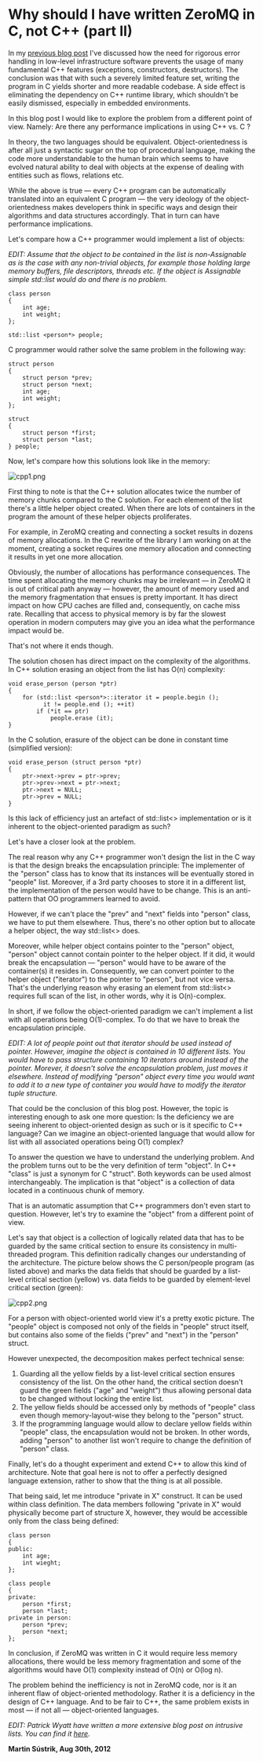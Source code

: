 # Why should I have written ZeroMQ in C, not C++ (part II)



In my [previous blog post](/blog:4) I've discussed how the need for rigorous error handling in low-level infrastructure software prevents the usage of many fundamental C++ features (exceptions, constructors, destructors). The conclusion was that with such a severely limited feature set, writing the program in C yields shorter and more readable codebase. A side effect is eliminating the dependency on C++ runtime library, which shouldn't be easily dismissed, especially in embedded environments.

In this blog post I would like to explore the problem from a different point of view. Namely: Are there any performance implications in using C++ vs. C ?

In theory, the two languages should be equivalent. Object-orientedness is after all just a syntactic sugar on the top of procedural language, making the code more understandable to the human brain which seems to have evolved natural ability to deal with objects at the expense of dealing with entities such as flows, relations etc.

While the above is true — every C++ program can be automatically translated into an equivalent C program — the very ideology of the object-orientedness makes developers think in specific ways and design their algorithms and data structures accordingly. That in turn can have performance implications.

Let's compare how a C++ programmer would implement a list of objects:

_EDIT: Assume that the object to be contained in the list is non-Assignable as is the case with any non-trivial objects, for example those holding large memory buffers, file descriptors, threads etc. If the object is Assignable simple std::list<person> would do and there is no problem._

    class person
    {
        int age;
        int weight;
    };
    
    std::list <person*> people;

C programmer would rather solve the same problem in the following way:

    struct person
    {
        struct person *prev;
        struct person *next;
        int age;
        int weight;
    };
    
    struct
    {
        struct person *first;
        struct person *last;
    } people;

Now, let's compare how this solutions look like in the memory:

![cpp1.png](http://250bpm.wdfiles.com/local--files/blog:8/cpp1.png)

First thing to note is that the C++ solution allocates twice the number of memory chunks compared to the C solution. For each element of the list there's a little helper object created. When there are lots of containers in the program the amount of these helper objects proliferates.

For example, in ZeroMQ creating and connecting a socket results in dozens of memory allocations. In the C rewrite of the library I am working on at the moment, creating a socket requires one memory allocation and connecting it results in yet one more allocation.

Obviously, the number of allocations has performance consequences. The time spent allocating the memory chunks may be irrelevant — in ZeroMQ it is out of critical path anyway — however, the amount of memory used and the memory fragmentation that ensues is pretty important. It has direct impact on how CPU caches are filled and, consequently, on cache miss rate. Recalling that access to physical memory is by far the slowest operation in modern computers may give you an idea what the performance impact would be.

That's not where it ends though.

The solution chosen has direct impact on the complexity of the algorithms. In C++ solution erasing an object from the list has O(n) complexity:

    void erase_person (person *ptr)
    {
        for (std::list <person*>::iterator it = people.begin ();
              it != people.end (); ++it)
            if (*it == ptr)
                people.erase (it);
    }

In the C solution, erasure of the object can be done in constant time (simplified version):

    void erase_person (struct person *ptr)
    {
        ptr->next->prev = ptr->prev;
        ptr->prev->next = ptr->next;
        ptr->next = NULL;
        ptr->prev = NULL;
    }

Is this lack of efficiency just an artefact of std::list<> implementation or is it inherent to the object-oriented paradigm as such?

Let's have a closer look at the problem.

The real reason why any C++ programmer won't design the list in the C way is that the design breaks the encapsulation principle: The implementer of the "person" class has to know that its instances will be eventually stored in "people" list. Moreover, if a 3rd party chooses to store it in a different list, the implementation of the person would have to be change. This is an anti-pattern that OO programmers learned to avoid.

However, if we can't place the "prev" and "next" fields into "person" class, we have to put them elsewhere. Thus, there's no other option but to allocate a helper object, the way std::list<> does.

Moreover, while helper object contains pointer to the "person" object, "person" object cannot contain pointer to the helper object. If it did, it would break the encapsulation — "person" would have to be aware of the container(s) it resides in. Consequently, we can convert pointer to the helper object ("iterator") to the pointer to "person", but not vice versa. That's the underlying reason why erasing an element from std::list<> requires full scan of the list, in other words, why it is O(n)-complex.

In short, if we follow the object-oriented paradigm we can't implement a list with all operations being O(1)-complex. To do that we have to break the encapsulation principle.

_EDIT: A lot of people point out that iterator should be used instead of pointer. However, imagine the object is contained in 10 different lists. You would have to pass structure containing 10 iterators around instead of the pointer. Morever, it doesn't solve the encapsulation problem, just moves it elsewhere. Instead of modifying "person" object every time you would want to add it to a new type of container you would have to modify the iterator tuple structure._

That could be the conclusion of this blog post. However, the topic is interesting enough to ask one more question: Is the deficiency we are seeing inherent to object-oriented design as such or is it specific to C++ language? Can we imagine an object-oriented language that would allow for list with all associated operations being O(1) complex?

To answer the question we have to understand the underlying problem. And the problem turns out to be the very definition of term "object". In C++ "class" is just a synonym for C "struct". Both keywords can be used almost interchangeably. The implication is that "object" is a collection of data located in a continuous chunk of memory.

That is an automatic assumption that C++ programmers don't even start to question. However, let's try to examine the "object" from a different point of view.

Let's say that object is a collection of logically related data that has to be guarded by the same critical section to ensure its consistency in multi-threaded program. This definition radically changes our understanding of the architecture. The picture below shows the C person/people program (as listed above) and marks the data fields that should be guarded by a list-level critical section (yellow) vs. data fields to be guarded by element-level critical section (green):

![cpp2.png](http://250bpm.wdfiles.com/local--files/blog:8/cpp2.png)

For a person with object-oriented world view it's a pretty exotic picture. The "people" object is composed not only of the fields in "people" struct itself, but contains also some of the fields ("prev" and "next") in the "person" struct.

However unexpected, the decomposition makes perfect technical sense:

1.  Guarding all the yellow fields by a list-level critical section ensures consistency of the list. On the other hand, the critical section doesn't guard the green fields ("age" and "weight") thus allowing personal data to be changed without locking the entire list.
2.  The yellow fields should be accessed only by methods of "people" class even though memory-layout-wise they belong to the "person" struct.
3.  If the programming language would allow to declare yellow fields within "people" class, the encapsulation would not be broken. In other words, adding "person" to another list won't require to change the definition of "person" class.

Finally, let's do a thought experiment and extend C++ to allow this kind of architecture. Note that goal here is not to offer a perfectly designed language extension, rather to show that the thing is at all possible.

That being said, let me introduce "private in X" construct. It can be used within class definition. The data members following "private in X" would physically become part of structure X, however, they would be accessible only from the class being defined:

    class person
    {
    public:
        int age;
        int wieght;
    };
    
    class people
    {
    private:
        person *first;
        person *last;
    private in person:
        person *prev;
        person *next;
    };

In conclusion, if ZeroMQ was written in C it would require less memory allocations, there would be less memory fragmentation and some of the algorithms would have O(1) complexity instead of O(n) or O(log n).

The problem behind the inefficiency is not in ZeroMQ code, nor is it an inherent flaw of object-oriented methodology. Rather it is a deficiency in the design of C++ language. And to be fair to C++, the same problem exists in most — if not all — object-oriented languages.

_EDIT: Patrick Wyatt have written a more extensive blog post on intrusive lists. You can find it [here](http://www.codeofhonor.com/blog/avoiding-game-crashes-related-to-linked-lists)._

**Martin Sústrik, Aug 30th, 2012**